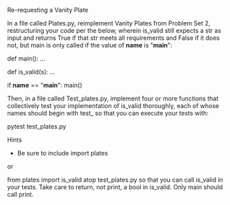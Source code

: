 Re-requesting a Vanity Plate

In a file called Plates.py, reimplement Vanity Plates from Problem Set 2, restructuring your code per the below, wherein is_valid still expects a str as input and returns True if that str meets all requirements and False if it does not, but main is only called if the value of __name__ is "__main__":

def main():
    ...

def is_valid(s):
    ...

if __name__ == "__main__":
    main()

Then, in a file called Test_plates.py, implement four or more functions that collectively test your implementation of is_valid thoroughly, each of whose names should begin with test_ so that you can execute your tests with:

pytest test_plates.py

Hints
 - Be sure to include
import plates

or

from plates import is_valid
atop test_plates.py so that you can call is_valid in your tests.
Take care to return, not print, a bool in is_valid. Only main should call print.